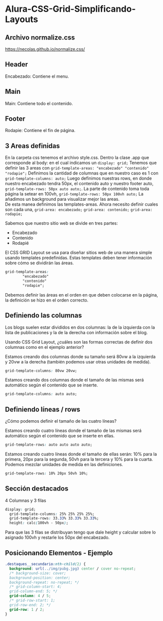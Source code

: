 # Alura-CSS-Grid-Simplificando-Layouts

## Archivo normalize.css

<https://necolas.github.io/normalize.css/>

## Header

Encabezado: Contiene el menu.

## Main

Main: Contiene todo el contenido.

## Footer

Rodapie: Contiene el fin de página.

## 3 Areas definidas

En la carpeta css tenemos el archivo style.css. Dentro la clase .app que corresponde al body: en el cual indicamos un ``display: grid;``
Tenemos que definir las 3 areas con ``grid-template-areas: "encabezado" "contenido" "rodapie";``
Definimos la cantidad de columnas que en nuestro caso es 1 con ``grid-template-columns: auto;``
Luego definimos nuestras rows, en donde nuestro encabezado tendra 50px, el contenido auto y nuestro footer auto, ``grid-template-rows: 50px auto auto;``. La parte de contenido toma toda página la setear en 100vh, ``grid-template-rows: 50px 100vh auto;``
La añadimos un background para visualizar mejor las areas.  
De esta manea definimos las templates-areas.
Ahora necesito definir cuales son cada una, ``grid-area: encabezado;`` ``grid-area: contenido;`` ``grid-area: rodapie;``  

Sabemos que nuestro sitio web se divide en tres partes:

* Encabezado
* Contenido
* Rodapié  

El CSS GRID Layout se usa para diseñar sitios web de una manera simple usando templates predefinidas. Estas templates deben tener información sobre cómo se dividirán las áreas.

```css
grid-template-areas:
        "encabezado"
        "contenido"
        "rodapie";
```  

Debemos definir las áreas en el orden en que deben colocarse en la página, la definición se hizo en el orden correcto.  

## Definiendo las columnas  

Los blogs suelen estar divididos en dos columnas: la de la izquierda con la lista de publicaciones y la de la derecha con información sobre el blog.

Usando CSS Grid Layout, ¿cuáles son las formas correctas de definir dos columnas como en el ejemplo anterior?  

Estamos creando dos columnas donde su tamaño será 80vw a la izquierda y 20vw a la derecha (también podemos usar otras unidades de medida).

```css
grid-template-columns: 80vw 20vw;
```

Estamos creando dos columnas donde el tamaño de las mismas será automático según el contenido que se inserte.

```css
grid-template-columns: auto auto;
```

## Definiendo líneas / rows

¿Cómo podemos definir el tamaño de las cuatro líneas?  

Estamos creando cuatro líneas donde el tamaño de las mismas será automático según el contenido que se inserte en ellas.

```css
grid-template-rows: auto auto auto auto;
```

Estamos creando cuatro líneas donde el tamaño de ellas serán: 10% para la primera, 20px para la segunda, 50vh para la tercera y 10% para la cuarta. Podemos mezclar unidades de medida en las definiciones.

```css
grid-template-rows: 10% 20px 50vh 10%;
```  

## Sección destacados

4 Columnas y 3 filas

```css
display: grid;
  grid-template-columns: 25% 25% 25% 25%;
  grid-template-rows: 33.33% 33.33% 33.33%;
  height: calc(100vh - 50px);
```

Para que las 3 filas se distribuyan tengo que dale height y calcular sobre lo asignado 100vh y restarle los 50px del encabezado.

## Posicionando Elementos - Ejemplo

```css
.destaques__secundario:nth-child(2) {
  background: url(../img/pubg.jpg) center / cover no-repeat;
  /* background-size: cover;
  background-position: center;
  background-repeat: no-repeat; */
  /* grid-column-start: 4;
  grid-column-end: 5; */
  grid-column: 4 / 5;
  /* grid-row-start: 1;
  grid-row-end: 2; */
  grid-row: 1 / 2;
}
```